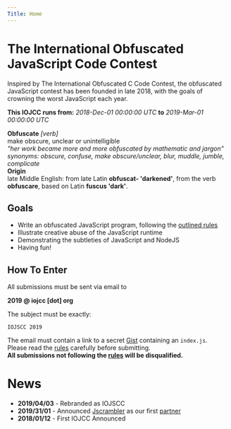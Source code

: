 ```yaml
---
Title: Home
---
```


# The International Obfuscated JavaScript Code Contest

Inspired by The International Obfuscated C Code Contest, the obfuscated
JavaScript contest has been founded in late 2018, with the goals of crowning
the worst JavaScript each year.

**This IOJCC runs from:** *2018-Dec-01 00:00:00 UTC* **to** *2019-Mar-01 00:00:00 UTC*


<span class="subheader h3">**Obfuscate** *[verb]*<br></span>
<span class="indent">make obscure, unclear or unintelligible<br></span>
<span class="indent grey">*"her work became more and more obfuscated by mathematic and jargon"*<br></span>
<span class="indent grey">*synonyms: obscure, confuse, make obscure/unclear, blur, muddle, jumble, complicate*<br></span>
<span class="subheader">**Origin**<br></span>
<span class="indent">late Middle English: from late Latin **obfuscat- 'darkened'**, from the verb **obfuscare**, based on Latin **fuscus 'dark'**.</span>


## Goals

- Write an obfuscated JavaScript program, following the [outlined rules](/rules)
- Illustrate creative abuse of the JavaScript runtime
- Demonstrating the subtleties of JavaScript and NodeJS
- Having fun!

## How To Enter

All submissions must be sent via email to

<span class="indent">**2019 @ iojcc [dot] org**</span>

The subject must be exactly:

    IOJSCC 2019


The email must contain a link to a secret [Gist](https://gist.github.com/) containing an `index.js`.<br>
Please read the [rules](/rules) carefully before submitting.<br>
**All submissions not following the [rules](/rules) will be disqualified.**


<a name="news"></a>
# News

- **2019/04/03** - Rebranded as IOJSCC
- **2019/31/01** - Announced [Jscrambler](https://jscrambler.com/?utm_source=iojcc.org&utm_medium=referral) as our first [partner](/partner)
- **2018/01/12** - First IOJCC Announced
